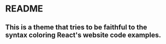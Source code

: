 # README

## This is a theme that tries to be faithful to the syntax coloring React's website code examples.
